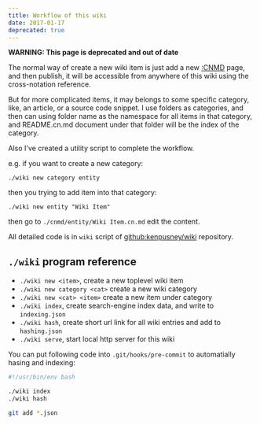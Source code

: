 ```yaml
---
title: Workflow of this wiki
date: 2017-01-17
deprecated: true
---
```


**WARNING: This page is deprecated and out of date**

The normal way of create a new wiki item is just add a new [:CNMD]() page, and then publish,
it will be accessible from anywhere of this wiki using the cross-notation reference.

But for more complicated items, it may belongs to some specific category, like, an article, or
a source code snippet. I use folders as categories, and then can using folder name as the namespace
for all items in that category, and README.cn.md document under that folder will be the index of
the category.

Also I've created a utility script to complete the workflow.

e.g. if you want to create a new category:
```
./wiki new category entity
```

then you trying to add item into that category:
```
./wiki new entity "Wiki Item"
```

then go to `./cnmd/entity/Wiki Item.cn.md` edit the content.

All detailed code is in `wiki` script of [github:kenpusney/wiki]() repository.

## `./wiki` program reference

 - `./wiki new <item>`, create a new toplevel wiki item
 - `./wiki new category <cat>` create a new wiki category
 - `./wiki new <cat> <item>` create a new item under category
 - `./wiki index`, create search-engine index data, and write to `indexing.json`
 - `./wiki hash`, create short url link for all wiki entries and add to `hashing.json`
 - `./wiki serve`, start local http server for this wiki


You can put following code into `.git/hooks/pre-commit` to automatially hasing and indexing:
```bash
#!/usr/bin/env bash

./wiki index
./wiki hash

git add *.json
```

